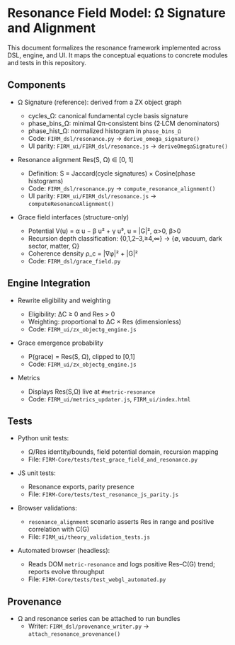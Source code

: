# Resonance Field Model: Ω Signature and Alignment

This document formalizes the resonance framework implemented across DSL, engine, and UI. It maps the conceptual equations to concrete modules and tests in this repository.

## Components

- Ω Signature (reference): derived from a ZX object graph
  - cycles_Ω: canonical fundamental cycle basis signature
  - phase_bins_Ω: minimal Qπ-consistent bins (2·LCM denominators)
  - phase_hist_Ω: normalized histogram in `phase_bins_Ω`
  - Code: `FIRM_dsl/resonance.py` → `derive_omega_signature()`
  - UI parity: `FIRM_ui/FIRM_dsl/resonance.js` → `deriveOmegaSignature()`

- Resonance alignment Res(S, Ω) ∈ [0, 1]
  - Definition: S = Jaccard(cycle signatures) × Cosine(phase histograms)
  - Code: `FIRM_dsl/resonance.py` → `compute_resonance_alignment()`
  - UI parity: `FIRM_ui/FIRM_dsl/resonance.js` → `computeResonanceAlignment()`

- Grace field interfaces (structure-only)
  - Potential V(u) = α u − β u² + γ u³, u = |G|², α>0, β>0
  - Recursion depth classification: {0,1,2–3,≥4,∞} → {∅, vacuum, dark sector, matter, Ω}
  - Coherence density ρ_c = |∇φ|² + |G|²
  - Code: `FIRM_dsl/grace_field.py`

## Engine Integration

- Rewrite eligibility and weighting
  - Eligibility: ΔC ≥ 0 and Res > 0
  - Weighting: proportional to ΔC × Res (dimensionless)
  - Code: `FIRM_ui/zx_objectg_engine.js`

- Grace emergence probability
  - P(grace) = Res(S, Ω), clipped to [0,1]
  - Code: `FIRM_ui/zx_objectg_engine.js`

- Metrics
  - Displays Res(S,Ω) live at `#metric-resonance`
  - Code: `FIRM_ui/metrics_updater.js`, `FIRM_ui/index.html`

## Tests

- Python unit tests:
  - Ω/Res identity/bounds, field potential domain, recursion mapping
  - File: `FIRM-Core/tests/test_grace_field_and_resonance.py`

- JS unit tests:
  - Resonance exports, parity presence
  - File: `FIRM-Core/tests/test_resonance_js_parity.js`

- Browser validations:
  - `resonance_alignment` scenario asserts Res in range and positive correlation with C(G)
  - File: `FIRM_ui/theory_validation_tests.js`

- Automated browser (headless):
  - Reads DOM `metric-resonance` and logs positive Res–C(G) trend; reports evolve throughput
  - File: `FIRM-Core/tests/test_webgl_automated.py`

## Provenance

- Ω and resonance series can be attached to run bundles
  - Writer: `FIRM_dsl/provenance_writer.py` → `attach_resonance_provenance()`


